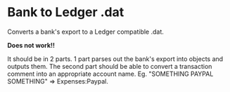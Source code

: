 Bank to Ledger .dat
===================

Converts a bank's export to a Ledger compatible .dat.

**Does not work!!**

It should be in 2 parts. 1 part parses out the bank's export into objects and outputs them. The second part should be able to convert a transaction comment into an appropriate account name. Eg. "SOMETHING PAYPAL SOMETHING" => Expenses:Paypal.
